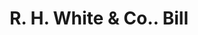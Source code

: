 ---
doi: 10.7916/D8989K3C
date_other: '1890'
date_other_textual: 1890-1899
form: printed ephemera
genre:
- Invoices
name:
- R. H. White & Co.
object_in_context_url: https://biggert.cul.columbia.edu/items/view/ave_biggert_00444
subject_hierarchical_geographic:
- Boston, Massachusetts, United States
subject_name:
- R. H. White & Co.
title: R. H. White & Co.. Bill
sort_title: R. H. White & Co.. Bill
call_number: ave_biggert_00444
coordinates:
- 42.35805555555556,-71.06361111111111
pid: ave_biggert_00444
identifiers: ave_biggert_00444
thumbnail: https://derivativo-1.library.columbia.edu/iiif/2/ldpd:344138/full/!256,256/0/native.jpg
permalink: "/biggert/ave_biggert_00444/"
layout: iiif-image-page
---